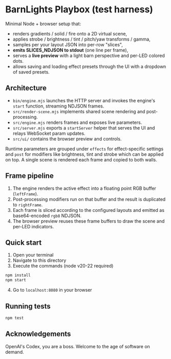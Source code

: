 # BarnLights Playbox (test harness)

Minimal Node + browser setup that:
- renders gradients / solid / fire onto a 2D virtual scene,
- applies strobe / brightness / tint / pitch/yaw transforms / gamma,
- samples per your layout JSON into per-row "slices",
- **emits SLICES_NDJSON to stdout** (one line per frame),
- serves a **live preview** with a light barn perspective and per-LED colored dots.
- allows saving and loading effect presets through the UI with a dropdown of saved presets.

## Architecture
- `bin/engine.mjs` launches the HTTP server and invokes the engine's `start` function, streaming NDJSON frames.
- `src/render-scene.mjs` implements shared scene rendering and post-processing.
- `src/engine.mjs` renders frames and exposes live parameters.
- `src/server.mjs` exports a `startServer` helper that serves the UI and relays WebSocket param updates.
- `src/ui/` contains the browser preview and controls.

Runtime parameters are grouped under `effects` for effect-specific settings
and `post` for modifiers like brightness, tint and strobe which can be applied on top.
A single scene is rendered each frame and copied to both walls.

## Frame pipeline
1. The engine renders the active effect into a floating point RGB buffer (`leftFrame`).
2. Post-processing modifiers run on that buffer and the result is duplicated to `rightFrame`.
3. Each frame is sliced according to the configured layouts and emitted as base64-encoded `rgb8` NDJSON.
4. The browser preview reuses these frame buffers to draw the scene and per-LED indicators.

## Quick start
1. Open your terminal
2. Navigate to this directory
3. Execute the commands (node v20-22 required)
```bash
npm install
npm start
```
4.  Go to `localhost:8080` in your browser

## Running tests
```bash
npm test
```

## Acknowledgements
OpenAI's Codex, you are a boss. Welcome to the age of software on demand.
